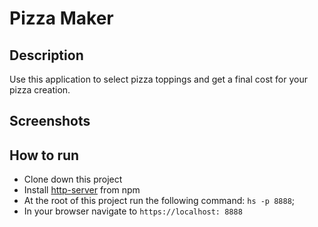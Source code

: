 # Pizza Maker

## Description
Use this application to select pizza toppings and get a final cost for your pizza creation.

## Screenshots




## How to run
* Clone down this project
* Install [http-server](https://www.npmjs.com/package/http-server) from npm
* At the root of this project run the following command: `hs -p 8888`;
* In your browser navigate to `https://localhost: 8888`